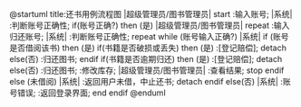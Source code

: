 @startuml
title:还书用例流程图
|超级管理员/图书管理员|
start
:输入账号;
	|系统|
    :判断账号正确性;
if(账号正确?) then (是)
|超级管理员/图书管理员|
repeat
	:输入归还账号;
	|系统|
	:判断账号正确性;
repeat while (账号输入正确?)
    |系统|
    if (账号是否借阅该书) then (是)
	    if(书籍是否破损或丢失) then (是)
	      :[登记赔偿];
		  detach
		  else(否)
		  :归还图书;
        endif
	        if(书籍是否逾期归还) then (是)
	          :[登记赔偿];
			  detach
	          else(否)
	          :归还图书;
			  :修改库存;
              |超级管理员/图书管理员|
              :查看结果;
              stop
		    endif
    else (未借阅)
	 |系统|
     :返回用户未借，中止还书;
	 detach
     endif
else(否)
|系统|
:账号错误;
:返回登录界面;
end
endif
@enduml
